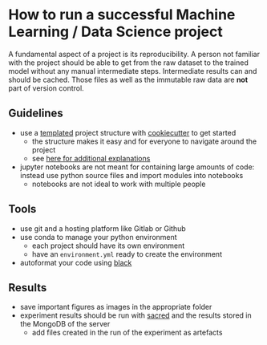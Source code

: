 # How to run a successful Machine Learning / Data Science project

A fundamental aspect of a project is its reproducibility. A person not familiar with the project should be able to get from the raw dataset to the trained model without any manual intermediate steps. Intermediate results can and should be cached. Those files as well as the immutable raw data are **not** part of version control.

## Guidelines
- use a [templated](https://github.com/j-petit/cookiecutter-data-science) project structure with [cookiecutter](https://cookiecutter.readthedocs.io/en/latest/installation.html) to get started
    - the structure makes it easy and for everyone to navigate around the project
    - see [here for additional explanations](https://drivendata.github.io/cookiecutter-data-science/#contributing)
- jupyter notebooks are not meant for containing large amounts of code: instead use python source files and import modules into notebooks
    - notebooks are not ideal to work with multiple people

## Tools
- use git and a hosting platform like Gitlab or Github
- use conda to manage your python environment
    - each project should have its own environment
    - have an `environment.yml` ready to create the environment
- autoformat your code using [black](https://black.readthedocs.io/en/latest/)

## Results
- save important figures as images in the appropriate folder
- experiment results should be run with [sacred](https://sacred.readthedocs.io/en/stable/) and the results stored in the MongoDB of the server
    - add files created in the run of the experiment as artefacts
